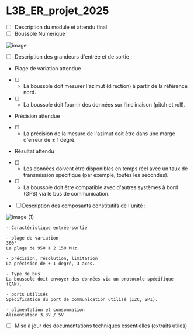 # L3B_ER_projet_2025
- [ ] Description du module et attendu final
- [ ] Boussole Numerique

![image](https://github.com/user-attachments/assets/73772ac3-c29a-4dd1-940a-bab488e4cb58)

- [ ] Description des grandeurs d'entrée et de sortie :

- Plage de variation attendue
- [ ] - La boussole doit mesurer l'azimut (direction) à partir de la référence nord.
- [ ] - La boussole doit fournir des données sur l’inclinaison (pitch et roll).


- Précision attendue
- [ ] - La précision de la mesure de l'azimut doit être dans une marge d'erreur de ± 1 degré.

- Résultat attendu
- [ ] - Les données doivent être disponibles en temps réel avec un taux de transmission spécifique (par exemple, toutes les secondes).
- [ ] - La boussole doit être compatible avec d'autres systèmes à bord (GPS) via le bus de communication.
      
- [ ] Description des composants constitutifs de l'unité :

![image (1)](https://github.com/user-attachments/assets/581d49aa-7957-4e9b-ab17-d8e5a4e88368) 

    - Caractéristique entrée-sortie 
    
    - plage de variation 
    360°
    La plage de 950 à 2 150 MHz.
    
    - précision, résolution, limitation 
    La précision de ± 1 degré, 3 axes.
    
    - Type de bus 
    La boussole doit envoyer des données via un protocole spécifique (CAN).
    
    - ports utilisés 
    Spécification du port de communication utilisé (I2C, SPI).
  
    - alimentation et consommation 
    Alimentation 3,3V / 5V
    
- [ ] Mise à jour des documentations techniques essentielles (extraits utiles)
